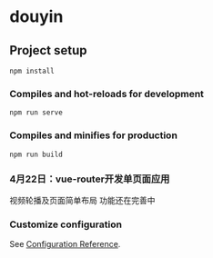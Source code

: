 # douyin

## Project setup
```
npm install
```

### Compiles and hot-reloads for development
```
npm run serve
```

### Compiles and minifies for production
```
npm run build
```
### 4月22日：vue-router开发单页面应用
视频轮播及页面简单布局
功能还在完善中

### Customize configuration
See [Configuration Reference](https://cli.vuejs.org/config/).
